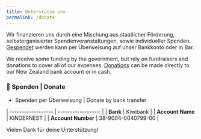 ```yaml
---
title: Unterstütze uns
permalink: /donate
---
```


Wir finanzieren uns durch eine Mischung aus staatlicher Förderung, selbstorganisierter Spendenveranstaltungen, sowie individueller Spenden. [Gespendet](#-spenden--donate) werden kann per Überweisung auf unser Bankkonto oder in Bar.

We receive some funding by the government, but rely on fundraisers and donations to cover all of our expenses. [Donations](#-spenden--donate) can be made directly to our New Zealand bank account or in cash.

### 💸 Spenden | Donate

* Spenden per Überweisung \| Donate by bank transfer

| ------------------ | -----------------: |
| **Bank**           |           Kiwibank |
| **Account Name**   |         KINDERNEST |
| **Account Number** | 38-9004-0040799-00 |

Vielen Dank für deine Unterstützung!
